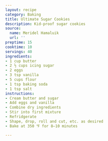```yaml
---
layout: recipe
category: Baking
title: Ultimate Sugar Cookies
description: Kid-proof sugar cookies
source:
  name: Meridel Hamaluik
  url: ''
preptime: 15
cooktime: 10
servings: 40
ingredients:
- 1 cup butter
- 2 ½ cups icing sugar
- 2 eggs
- 3 tsp vanilla
- 5 cups flour
- 1 tsp baking soda
- 1 tsp salt
instructions:
- Cream butter and sugar
- Add eggs and vanilla
- Combine dry ingredients
- Stir into first mixture
- Refridgerate
- Shape, drop, roll and cut, etc. as desired
- Bake at 350 ℉ for 8–10 minutes

---
```

